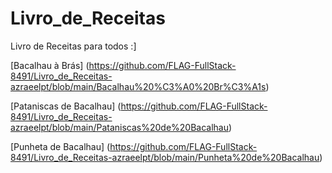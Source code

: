 # Livro_de_Receitas

Livro de Receitas para todos :]

[Bacalhau à Brás] (https://github.com/FLAG-FullStack-8491/Livro_de_Receitas-azraeelpt/blob/main/Bacalhau%20%C3%A0%20Br%C3%A1s)

[Pataniscas de Bacalhau] (https://github.com/FLAG-FullStack-8491/Livro_de_Receitas-azraeelpt/blob/main/Pataniscas%20de%20Bacalhau)

[Punheta de Bacalhau] (https://github.com/FLAG-FullStack-8491/Livro_de_Receitas-azraeelpt/blob/main/Punheta%20de%20Bacalhau)




